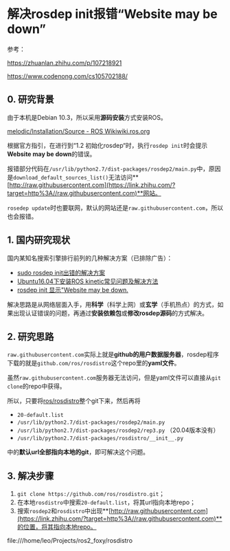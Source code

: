 # 解决rosdep init报错“Website may be down”



参考：

https://zhuanlan.zhihu.com/p/107218921

https://www.codenong.com/cs105702188/



## 0. 研究背景

由于本机是Debian 10.3，所以采用**源码安装**方式安装ROS。

[melodic/Installation/Source - ROS Wikiwiki.ros.org](https://link.zhihu.com/?target=http%3A//wiki.ros.org/melodic/Installation/Source)

根据官方指引，在进行到“1.2 初始化rosdep“时，执行`rosdep init`时会提示**Website may be down**的错误。

报错部分代码在`/usr/lib/python2.7/dist-packages/rosdep2/main.py`中，原因是`download_default_sources_list()`无法访问**[http://raw.githubusercontent.com](https://link.zhihu.com/?target=http%3A//raw.githubusercontent.com)**网站。

`rosedep update`时也要联网，默认的网站还是`raw.githubusercontent.com`，所以也会报错。

## 1. 国内研究现状

国内某知名搜索引擎排行前列的几种解决方案（已排除广告）：

- [sudo rosdep init出错的解决方案](https://zhuanlan.zhihu.com/p/43345574)
- [Ubuntu16.04下安装ROS kinetic常见问题及解决方法](https://link.zhihu.com/?target=https%3A//www.cnblogs.com/liwe1004/p/11795932.html)
- [rosdep init 显示"Website may be down.](https://link.zhihu.com/?target=https%3A//blog.csdn.net/maolong2725/article/details/82530722)

解决思路是从网络层面入手，用**科学**（科学上网）或**玄学**（手机热点）的方式，如 果出现认证错误的问题，再通过**安装依赖包**或**修改rosdep源码**的方式解决。

## 2. 研究思路

`raw.githubusercontent.com`实际上就是**github的用户数据服务器**，rosdep程序下载的就是`github.com/ros/rosdistro`这个repo里的**yaml文件**。

虽然`raw.githubusercontent.com`服务器无法访问，但是yaml文件可以直接从`git clone`的repo中获得。

所以，只要将[ros/rosdistro](https://link.zhihu.com/?target=https%3A//github.com/ros/rosdistro.git)整个git下来，然后再将

- `20-default.list`
- `/usr/lib/python2.7/dist-packages/rosdep2/main.py`
- `/usr/lib/python2.7/dist-packages/rosdep2/rep3.py`  （20.04版本没有）
- `/usr/lib/python2.7/dist-packages/rosdistro/__init__.py`

中的**默认url全部指向本地的git**，即可解决这个问题。

## 3. 解决步骤

1. `git clone https://github.com/ros/rosdistro.git`；
2. 在本地`rosdistro`中搜索`20-default.list`，将其url指向本地repo；
3. 搜索`rosdep2`和`rosdistro`中出现**[http://raw.githubusercontent.com](https://link.zhihu.com/?target=http%3A//raw.githubusercontent.com)**的位置，将其指向本地repo。



file:///home/leo/Projects/ros2_foxy/rosdistro